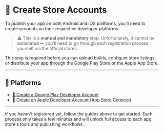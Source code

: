 # 🏢 Create Store Accounts

To publish your app on both Android and iOS platforms, you’ll need to create accounts on their respective developer platforms.

> ⚠️ This is a **manual and mandatory** step. Unfortunately, it cannot be automated — you’ll need to go through each registration process yourself via the official stores.

This step is required before you can upload builds, configure store listings, or distribute your app through the Google Play Store or the Apple App Store.

---

## 📱 Platforms

- [🧾 Create a Google Play Developer Account](google-play-developer-account.md)
- [🍏 Create an Apple Developer Account (App Store Connect)](app-store-connect-account.md)

---

If you haven't registered yet, follow the guides above to get started. Each process only takes a few minutes and will unlock full access to each app store's tools and publishing workflows.